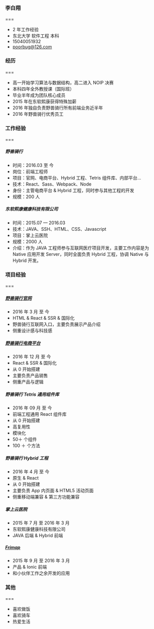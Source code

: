 ### 李白翔
===
- 2 年工作经验
- 东北大学 软件工程 本科
- 15040051932
- [poorbug@126.com](poorbug@126.com)


### 经历
===
- 高一开始学习算法与数据结构，高二进入 NOIP 决赛
- 本科四年全外教授课（国际班）
- 毕业半年成为团队核心成员
- 2015 年在东软熙康获得特殊加薪
- 2016 年独自负责野兽骑行所有前端业务近半年
- 2016 年野兽骑行优秀员工


### 工作经验
===

##### 野兽骑行
- 时间：2016.03 至 今
- 岗位：前端工程师
- 项目：官网、电商平台、Hybrid 工程、Tetris 组件库、内部平台...
- 技术：React、Sass、Webpack、Node
- 身份：主管电商平台 & Hybrid 工程，同时参与其他工程的开发
- 规模：200 人


##### 东软熙康健康科技有限公司
- 时间：2015.07 — 2016.03
- 技术：JAVA、SSH、HTML、CSS、Javascript
- 项目：掌上云医院
- 规模：2000 人
- 介绍：作为 JAVA 工程师参与互联网医疗项目开发，主要工作内容是为 Native 应用开发 Server，同时全面负责 Hybrid 工程，协调 Native 与 Hybrid 开发。



### 项目经验
===

##### [野兽骑行官网](https://www.speedx.com/)
- 2016 年 3 月 至 今
- HTML & React & SSR & 国际化
- 野兽骑行互联网入口，主要负责展示产品介绍
- 侧重设计感与科技感


##### [野兽骑行电商平台](https://shop.speedx.com/)
- 2016 年 12 月 至 今
- React & SSR & 国际化
- 从 0 开始搭建
- 主要负责产品销售
- 侧重产品与逻辑


##### 野兽骑行 Tetris 通用组件库
- 2016 年 09 月 至 今
- 前端工程通用 React 组件库
- 从 0 开始搭建
- 高复用性
- 模块化
- 50＋ 个组件
- 100 ＋ 个方法


##### 野兽骑行 Hybrid 工程
- 2016 年 4 月 至 今
- 原生 & React
- 从 0 开始搭建
- 主要负责 App 内页面 & HTML5 活动页面
- 侧重移动端兼容 & 第三方功能兼容


##### 掌上云医院
- 2015 年 7 月  至  2016 年 3 月
- 东软熙康健康科技有限公司
- JAVA 后端 & Hybrid 前端


##### [Frimap](http://www.wandoujia.com/apps/com.frimap)
- 2015 年 9 月  至  2016 年 3 月
- 产品 & Ionic 前端
- 和小伙伴工作之余开发的应用


### 其他
===
- 喜欢做饭
- 喜欢骑车
- 热爱生活